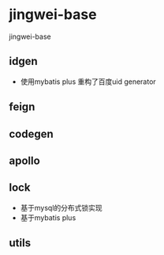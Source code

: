 # jingwei-base
jingwei-base


## idgen
- 使用mybatis plus 重构了百度uid generator

## feign

## codegen

## apollo

## lock
- 基于mysql的分布式锁实现
- 基于mybatis plus
## utils
